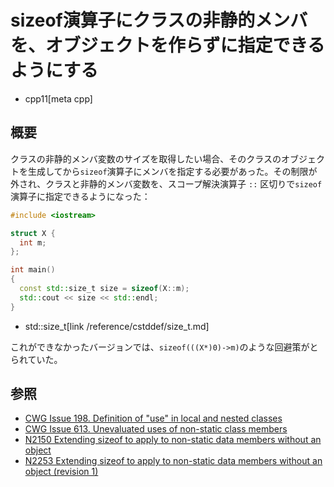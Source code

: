 # sizeof演算子にクラスの非静的メンバを、オブジェクトを作らずに指定できるようにする
* cpp11[meta cpp]

## 概要
クラスの非静的メンバ変数のサイズを取得したい場合、そのクラスのオブジェクトを生成してから`sizeof`演算子にメンバを指定する必要があった。その制限が外され、クラスと非静的メンバ変数を、スコープ解決演算子 `::` 区切りで`sizeof`演算子に指定できるようになった：

```cpp example
#include <iostream>

struct X {
  int m;
};

int main()
{
  const std::size_t size = sizeof(X::m);
  std::cout << size << std::endl;
}
```
* std::size_t[link /reference/cstddef/size_t.md]

これができなかったバージョンでは、`sizeof(((X*)0)->m)`のような回避策がとられていた。


## 参照
- [CWG Issue 198. Definition of "use" in local and nested classes](http://www.open-std.org/jtc1/sc22/wg21/docs/cwg_defects.html#198)
- [CWG Issue 613. Unevaluated uses of non-static class members](http://www.open-std.org/jtc1/sc22/wg21/docs/cwg_defects.html#613)
- [N2150 Extending sizeof to apply to non-static data members without an object](http://www.open-std.org/jtc1/sc22/wg21/docs/papers/2007/n2150.html)
- [N2253 Extending sizeof to apply to non-static data members without an object (revision 1)](http://www.open-std.org/jtc1/sc22/wg21/docs/papers/2007/n2253.html)

